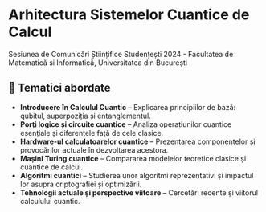 # Arhitectura Sistemelor Cuantice de Calcul
Sesiunea de Comunicări Științifice Studențești  2024 - Facultatea de Matematică și Informatică, Universitatea din București

## 📖 Tematici abordate  
- **Introducere în Calculul Cuantic** – Explicarea principiilor de bază: qubitul, superpoziția și entanglementul.  
- **Porți logice și circuite cuantice** – Analiza operațiunilor cuantice esențiale și diferențele față de cele clasice.  
- **Hardware-ul calculatoarelor cuantice** – Prezentarea componentelor și provocărilor actuale în dezvoltarea acestora.  
- **Mașini Turing cuantice** – Compararea modelelor teoretice clasice și cuantice de calcul.  
- **Algoritmi cuantici** – Studierea unor algoritmi reprezentativi și impactul lor asupra criptografiei și optimizării.  
- **Tehnologii actuale și perspective viitoare** – Cercetări recente și viitorul calculului cuantic.  
